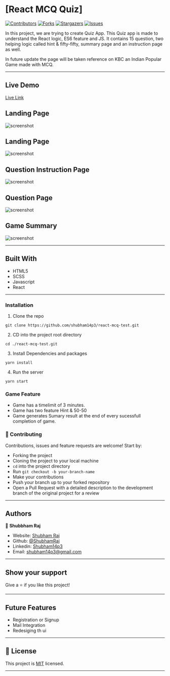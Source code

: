# [React MCQ Quiz]

[![Contributors][contributors-shield]][contributors-url]
[![Forks][forks-shield]][forks-url]
[![Stargazers][stars-shield]][stars-url]
[![Issues][issues-shield]][issues-url]

In this project, we are trying to create Quiz App. This Quiz app is made to understand the React logic, ES6 feature and JS. It contains 15 question, two helping logic called hint & fifty-fifty, summary page and an instruction page as well. 

In future update the page will be taken reference on KBC an Indian Popular Game made with MCQ.

---

## Live Demo

[Live Link](https://react-mcq-test.herokuapp.com/)


## Landing Page

![screenshot](./src/assets/img/screenshot01.png)

## Landing Page

![screenshot](./src/assets/img/screenshot01.png)

## Question Instruction Page

![screenshot](./src/assets/img/screenshot02.png)

## Question Page

![screenshot](./src/assets/img/screenshot03.png)

## Game Summary

![screenshot](./src/assets/img/screenshot04.png)

---

## Built With

- HTML5
- SCSS
- Javascript
- React

---

### Installation

1. Clone the repo

```
git clone https://github.com/shubham14p3/react-mcq-test.git
```

2. CD into the project root directory

```
cd ./react-mcq-test.git
```

3. Install Dependencies and packages

```
yarn install
```

4. Run the server

```
yarn start
```

### Game Feature

- Game has a timelimit of 3 minutes.
- Game has two feature Hint & 50-50
- Game generates Sumary result at the end of every sucessfull completion of game.

### 🤝 Contributing

Contributions, issues and feature requests are welcome! Start by:

- Forking the project
- Cloning the project to your local machine
- `cd` into the project directory
- Run `git checkout -b your-branch-name`
- Make your contributions
- Push your branch up to your forked repository
- Open a Pull Request with a detailed description to the development branch of the original project for a review

---

## Authors

👤 **Shubbham Raj**

- Website: [Shubham Raj](https://www.shubhamraj.dev/)
- Github: [@ShubhamRaj](https://github.com/shubham14p3)
- Linkedin: [Shubham14p3](https://www.linkedin.com/in/shubham14p3/)
- Email: shubham14p3@gmail.com

---

## Show your support

Give a ⭐️ if you like this project!

---

## Future Features

- Registration or Signup
- Mail Integration
- Redesiging th ui

---

## 📝 License

This project is [MIT](lic.url) licensed.

---

<!-- MARKDOWN LINKS & IMAGES -->

[contributors-shield]: https://img.shields.io/github/contributors/shubham14p3/react-mcq-test.svg?style=flat-square
[contributors-url]: https://github.com/shubham14p3/react-mcq-test/graphs/contributors
[forks-shield]: https://img.shields.io/github/forks/shubham14p3/react-mcq-test.svg?style=flat-square
[forks-url]: https://github.com/shubham14p3/react-mcq-test/network/members
[stars-shield]: https://img.shields.io/github/stars/shubham14p3/react-mcq-test.svg?style=flat-square
[stars-url]: https://github.com/shubham14p3/react-mcq-test/stargazers
[issues-shield]: https://img.shields.io/github/issues/shubham14p3/react-mcq-test.svg?style=flat-square
[issues-url]: https://github.com/shubham14p3/react-mcq-test/issues

